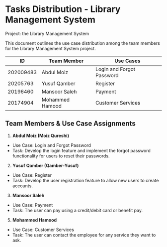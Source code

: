 # Tasks Distribution - Library Management System
Project:  the Library Management System 

This document outlines the use case distribution among the team members for the Library Management System project.


|    ID      | Team Member      | Use Cases                 |
| -----------| -----------------| --------------------------|
| 202009483  | Abdul Moiz       | Login and Forgot Password |
| 20205763   | Yusuf Qamber     | Register                  |
| 20196460   | Mansoor Saleh    | Payment                   |
| 20174904   | Mohammed Hamood  | Customer Services         |


## Team Members & Use Case Assignments
1.  **Abdul Moiz (Moiz Qureshi)**  
   - Use Case: Login and Forgot Password
   - Task: Develop the login feature and implement the forgot password functionality for users to reset their passwords.


2.	**Yusuf Qamber (Qamber-Yusuf)**
  - Use Case: Register
  - Task: Develop the user registration feature to allow new users to create accounts.
     
3.	**Mansoor Saleh**
  - Use Case: Payment
  - Task: The user can pay using a credit/debit card or benefit pay.


5.	**Mohammed Hamood**
  - Use Case: Customer Services
  - Task: The user can contact the employee for any service they want to ask.

